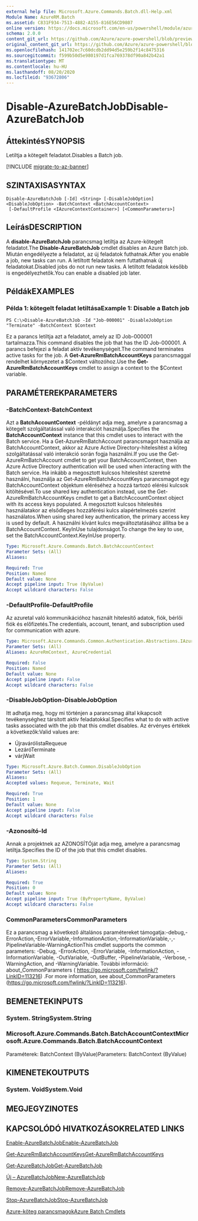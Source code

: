 ```yaml
---
external help file: Microsoft.Azure.Commands.Batch.dll-Help.xml
Module Name: AzureRM.Batch
ms.assetid: C831F934-7513-4882-A155-816E56CD9807
online version: https://docs.microsoft.com/en-us/powershell/module/azurerm.batch/disable-azurebatchjob
schema: 2.0.0
content_git_url: https://github.com/Azure/azure-powershell/blob/preview/src/ResourceManager/AzureBatch/Commands.Batch/help/Disable-AzureBatchJob.md
original_content_git_url: https://github.com/Azure/azure-powershell/blob/preview/src/ResourceManager/AzureBatch/Commands.Batch/help/Disable-AzureBatchJob.md
ms.openlocfilehash: 141702ec7c60dcdb2dd94d5e259b2f14c8475316
ms.sourcegitcommit: f599b50d5e980197d1fca769378df90a842b42a1
ms.translationtype: MT
ms.contentlocale: hu-HU
ms.lasthandoff: 08/20/2020
ms.locfileid: "93672806"
---
```

# <span data-ttu-id="bf5e6-101">Disable-AzureBatchJob</span><span class="sxs-lookup"><span data-stu-id="bf5e6-101">Disable-AzureBatchJob</span></span>

## <span data-ttu-id="bf5e6-102">Áttekintés</span><span class="sxs-lookup"><span data-stu-id="bf5e6-102">SYNOPSIS</span></span>
<span data-ttu-id="bf5e6-103">Letiltja a kötegelt feladatot.</span><span class="sxs-lookup"><span data-stu-id="bf5e6-103">Disables a Batch job.</span></span>

[!INCLUDE [migrate-to-az-banner](../../includes/migrate-to-az-banner.md)]

## <span data-ttu-id="bf5e6-104">SZINTAXISA</span><span class="sxs-lookup"><span data-stu-id="bf5e6-104">SYNTAX</span></span>

```
Disable-AzureBatchJob [-Id] <String> [-DisableJobOption] <DisableJobOption> -BatchContext <BatchAccountContext>
 [-DefaultProfile <IAzureContextContainer>] [<CommonParameters>]
```

## <span data-ttu-id="bf5e6-105">Leírás</span><span class="sxs-lookup"><span data-stu-id="bf5e6-105">DESCRIPTION</span></span>
<span data-ttu-id="bf5e6-106">A **disable-AzureBatchJob** parancsmag letiltja az Azure-kötegelt feladatot.</span><span class="sxs-lookup"><span data-stu-id="bf5e6-106">The **Disable-AzureBatchJob** cmdlet disables an Azure Batch job.</span></span>
<span data-ttu-id="bf5e6-107">Miután engedélyezte a feladatot, az új feladatok futhatnak.</span><span class="sxs-lookup"><span data-stu-id="bf5e6-107">After you enable a job, new tasks can run.</span></span>
<span data-ttu-id="bf5e6-108">A letiltott feladatok nem futtathatnak új feladatokat.</span><span class="sxs-lookup"><span data-stu-id="bf5e6-108">Disabled jobs do not run new tasks.</span></span>
<span data-ttu-id="bf5e6-109">A letiltott feladatok később is engedélyezhetők.</span><span class="sxs-lookup"><span data-stu-id="bf5e6-109">You can enable a disabled job later.</span></span>

## <span data-ttu-id="bf5e6-110">Példák</span><span class="sxs-lookup"><span data-stu-id="bf5e6-110">EXAMPLES</span></span>

### <span data-ttu-id="bf5e6-111">Példa 1: kötegelt feladat letiltása</span><span class="sxs-lookup"><span data-stu-id="bf5e6-111">Example 1: Disable a Batch job</span></span>
```
PS C:\>Disable-AzureBatchJob -Id "Job-000001" -DisableJobOption "Terminate" -BatchContext $Context
```

<span data-ttu-id="bf5e6-112">Ez a parancs letiltja azt a feladatot, amely az ID Job-000001 tartalmazza.</span><span class="sxs-lookup"><span data-stu-id="bf5e6-112">This command disables the job that has the ID Job-000001.</span></span>
<span data-ttu-id="bf5e6-113">A parancs befejezi a feladat aktív tevékenységeit.</span><span class="sxs-lookup"><span data-stu-id="bf5e6-113">The command terminates active tasks for the job.</span></span>
<span data-ttu-id="bf5e6-114">A **Get-AzureRmBatchAccountKeys** parancsmaggal rendelhet környezetet a $Context változóhoz.</span><span class="sxs-lookup"><span data-stu-id="bf5e6-114">Use the **Get-AzureRmBatchAccountKeys** cmdlet to assign a context to the $Context variable.</span></span>

## <span data-ttu-id="bf5e6-115">PARAMÉTEREK</span><span class="sxs-lookup"><span data-stu-id="bf5e6-115">PARAMETERS</span></span>

### <span data-ttu-id="bf5e6-116">-BatchContext</span><span class="sxs-lookup"><span data-stu-id="bf5e6-116">-BatchContext</span></span>
<span data-ttu-id="bf5e6-117">Azt a **BatchAccountContext** -példányt adja meg, amelyre a parancsmag a kötegelt szolgáltatással való interakciót használja.</span><span class="sxs-lookup"><span data-stu-id="bf5e6-117">Specifies the **BatchAccountContext** instance that this cmdlet uses to interact with the Batch service.</span></span>
<span data-ttu-id="bf5e6-118">Ha a Get-AzureRmBatchAccount parancsmagot használja az BatchAccountContext, akkor az Azure Active Directory-hitelesítést a köteg szolgáltatással való interakció során fogja használni.</span><span class="sxs-lookup"><span data-stu-id="bf5e6-118">If you use the Get-AzureRmBatchAccount cmdlet to get your BatchAccountContext, then Azure Active Directory authentication will be used when interacting with the Batch service.</span></span> <span data-ttu-id="bf5e6-119">Ha inkább a megosztott kulcsos hitelesítést szeretné használni, használja az Get-AzureRmBatchAccountKeys parancsmagot egy BatchAccountContext objektum eléréséhez a hozzá tartozó elérési kulcsok kitöltésével.</span><span class="sxs-lookup"><span data-stu-id="bf5e6-119">To use shared key authentication instead, use the Get-AzureRmBatchAccountKeys cmdlet to get a BatchAccountContext object with its access keys populated.</span></span> <span data-ttu-id="bf5e6-120">A megosztott kulcsos hitelesítés használatakor az elsődleges hozzáférési kulcs alapértelmezés szerint használatos.</span><span class="sxs-lookup"><span data-stu-id="bf5e6-120">When using shared key authentication, the primary access key is used by default.</span></span> <span data-ttu-id="bf5e6-121">A használni kívánt kulcs megváltoztatásához állítsa be a BatchAccountContext. KeyInUse tulajdonságot.</span><span class="sxs-lookup"><span data-stu-id="bf5e6-121">To change the key to use, set the BatchAccountContext.KeyInUse property.</span></span>

```yaml
Type: Microsoft.Azure.Commands.Batch.BatchAccountContext
Parameter Sets: (All)
Aliases:

Required: True
Position: Named
Default value: None
Accept pipeline input: True (ByValue)
Accept wildcard characters: False
```

### <span data-ttu-id="bf5e6-122">-DefaultProfile</span><span class="sxs-lookup"><span data-stu-id="bf5e6-122">-DefaultProfile</span></span>
<span data-ttu-id="bf5e6-123">Az azuretal való kommunikációhoz használt hitelesítő adatok, fiók, bérlői fiók és előfizetés.</span><span class="sxs-lookup"><span data-stu-id="bf5e6-123">The credentials, account, tenant, and subscription used for communication with azure.</span></span>

```yaml
Type: Microsoft.Azure.Commands.Common.Authentication.Abstractions.IAzureContextContainer
Parameter Sets: (All)
Aliases: AzureRmContext, AzureCredential

Required: False
Position: Named
Default value: None
Accept pipeline input: False
Accept wildcard characters: False
```

### <span data-ttu-id="bf5e6-124">-DisableJobOption</span><span class="sxs-lookup"><span data-stu-id="bf5e6-124">-DisableJobOption</span></span>
<span data-ttu-id="bf5e6-125">Itt adhatja meg, hogy mi történjen a parancsmag által kikapcsolt tevékenységhez társított aktív feladatokkal.</span><span class="sxs-lookup"><span data-stu-id="bf5e6-125">Specifies what to do with active tasks associated with the job that this cmdlet disables.</span></span>
<span data-ttu-id="bf5e6-126">Az érvényes értékek a következők:</span><span class="sxs-lookup"><span data-stu-id="bf5e6-126">Valid values are:</span></span> 
- <span data-ttu-id="bf5e6-127">Újravárólista</span><span class="sxs-lookup"><span data-stu-id="bf5e6-127">Requeue</span></span> 
- <span data-ttu-id="bf5e6-128">Lezáró</span><span class="sxs-lookup"><span data-stu-id="bf5e6-128">Terminate</span></span> 
- <span data-ttu-id="bf5e6-129">várj</span><span class="sxs-lookup"><span data-stu-id="bf5e6-129">Wait</span></span>

```yaml
Type: Microsoft.Azure.Batch.Common.DisableJobOption
Parameter Sets: (All)
Aliases:
Accepted values: Requeue, Terminate, Wait

Required: True
Position: 1
Default value: None
Accept pipeline input: False
Accept wildcard characters: False
```

### <span data-ttu-id="bf5e6-130">-Azonosító</span><span class="sxs-lookup"><span data-stu-id="bf5e6-130">-Id</span></span>
<span data-ttu-id="bf5e6-131">Annak a projektnek az AZONOSÍTÓját adja meg, amelyre a parancsmag letiltja.</span><span class="sxs-lookup"><span data-stu-id="bf5e6-131">Specifies the ID of the job that this cmdlet disables.</span></span>

```yaml
Type: System.String
Parameter Sets: (All)
Aliases:

Required: True
Position: 0
Default value: None
Accept pipeline input: True (ByPropertyName, ByValue)
Accept wildcard characters: False
```

### <span data-ttu-id="bf5e6-132">CommonParameters</span><span class="sxs-lookup"><span data-stu-id="bf5e6-132">CommonParameters</span></span>
<span data-ttu-id="bf5e6-133">Ez a parancsmag a következő általános paramétereket támogatja:-debug,-ErrorAction,-ErrorVariable,-InformationAction,-InformationVariable,-,-PipelineVariable-WarningAction</span><span class="sxs-lookup"><span data-stu-id="bf5e6-133">This cmdlet supports the common parameters: -Debug, -ErrorAction, -ErrorVariable, -InformationAction, -InformationVariable, -OutVariable, -OutBuffer, -PipelineVariable, -Verbose, -WarningAction, and -WarningVariable.</span></span> <span data-ttu-id="bf5e6-134">További információ: about_CommonParameters ( https://go.microsoft.com/fwlink/?LinkID=113216) .</span><span class="sxs-lookup"><span data-stu-id="bf5e6-134">For more information, see about_CommonParameters (https://go.microsoft.com/fwlink/?LinkID=113216).</span></span>

## <span data-ttu-id="bf5e6-135">BEMENETEK</span><span class="sxs-lookup"><span data-stu-id="bf5e6-135">INPUTS</span></span>

### <span data-ttu-id="bf5e6-136">System. String</span><span class="sxs-lookup"><span data-stu-id="bf5e6-136">System.String</span></span>

### <span data-ttu-id="bf5e6-137">Microsoft.Azure.Commands.Batch.BatchAccountContext</span><span class="sxs-lookup"><span data-stu-id="bf5e6-137">Microsoft.Azure.Commands.Batch.BatchAccountContext</span></span>
<span data-ttu-id="bf5e6-138">Paraméterek: BatchContext (ByValue)</span><span class="sxs-lookup"><span data-stu-id="bf5e6-138">Parameters: BatchContext (ByValue)</span></span>

## <span data-ttu-id="bf5e6-139">KIMENETEK</span><span class="sxs-lookup"><span data-stu-id="bf5e6-139">OUTPUTS</span></span>

### <span data-ttu-id="bf5e6-140">System. Void</span><span class="sxs-lookup"><span data-stu-id="bf5e6-140">System.Void</span></span>

## <span data-ttu-id="bf5e6-141">MEGJEGYZI</span><span class="sxs-lookup"><span data-stu-id="bf5e6-141">NOTES</span></span>

## <span data-ttu-id="bf5e6-142">KAPCSOLÓDÓ HIVATKOZÁSOK</span><span class="sxs-lookup"><span data-stu-id="bf5e6-142">RELATED LINKS</span></span>

[<span data-ttu-id="bf5e6-143">Enable-AzureBatchJob</span><span class="sxs-lookup"><span data-stu-id="bf5e6-143">Enable-AzureBatchJob</span></span>](./Enable-AzureBatchJob.md)

[<span data-ttu-id="bf5e6-144">Get-AzureRmBatchAccountKeys</span><span class="sxs-lookup"><span data-stu-id="bf5e6-144">Get-AzureRmBatchAccountKeys</span></span>](./Get-AzureRmBatchAccountKeys.md)

[<span data-ttu-id="bf5e6-145">Get-AzureBatchJob</span><span class="sxs-lookup"><span data-stu-id="bf5e6-145">Get-AzureBatchJob</span></span>](./Get-AzureBatchJob.md)

[<span data-ttu-id="bf5e6-146">Új – AzureBatchJob</span><span class="sxs-lookup"><span data-stu-id="bf5e6-146">New-AzureBatchJob</span></span>](./New-AzureBatchJob.md)

[<span data-ttu-id="bf5e6-147">Remove-AzureBatchJob</span><span class="sxs-lookup"><span data-stu-id="bf5e6-147">Remove-AzureBatchJob</span></span>](./Remove-AzureBatchJob.md)

[<span data-ttu-id="bf5e6-148">Stop-AzureBatchJob</span><span class="sxs-lookup"><span data-stu-id="bf5e6-148">Stop-AzureBatchJob</span></span>](./Stop-AzureBatchJob.md)

[<span data-ttu-id="bf5e6-149">Azure-köteg parancsmagok</span><span class="sxs-lookup"><span data-stu-id="bf5e6-149">Azure Batch Cmdlets</span></span>](./AzureRM.Batch.md)


